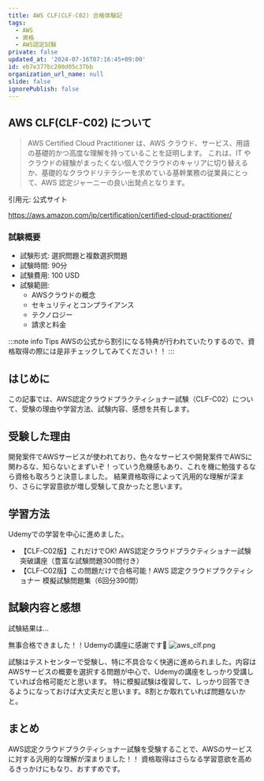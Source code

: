 ```yaml
---
title: AWS CLF(CLF-C02) 合格体験記
tags:
  - AWS
  - 資格
  - AWS認定試験
private: false
updated_at: '2024-07-16T07:16:45+09:00'
id: eb7e377bc200d05c37bb
organization_url_name: null
slide: false
ignorePublish: false
---
```

## AWS CLF(CLF-C02) について
>AWS Certified Cloud Practitioner は、AWS クラウド、サービス、用語の基礎的かつ高度な理解を持っていることを証明します。 これは、IT やクラウドの経験がまったくない個人でクラウドのキャリアに切り替えるか、基礎的なクラウドリテラシーを求めている基幹業務の従業員にとって、AWS 認定ジャーニーの良い出発点となります。

引用元: 公式サイト

https://aws.amazon.com/jp/certification/certified-cloud-practitioner/

### 試験概要
- 試験形式: 選択問題と複数選択問題
- 試験時間: 90分
- 試験費用: 100 USD
- 試験範囲:
    - AWSクラウドの概念
    - セキュリティとコンプライアンス
    - テクノロジー
    - 請求と料金

:::note info
Tips
AWSの公式から割引になる特典が行われていたりするので、資格取得の際には是非チェックしてみてください！！
:::


## はじめに
この記事では、AWS認定クラウドプラクティショナー試験（CLF-C02）について、受験の理由や学習方法、試験内容、感想を共有します。

## 受験した理由
開発案件でAWSサービスが使われており、色々なサービスや開発案件でAWSに関わるな、知らないとまずいぞ！っていう危機感もあり、これを機に勉強するなら資格も取ろうと決意しました。
結果資格取得によって汎用的な理解が深まり、さらに学習意欲が増し受験して良かったと思います。

## 学習方法
Udemyでの学習を中心に進めました。
- 【CLF-C02版】これだけでOK! AWS認定クラウドプラクティショナー試験突破講座（豊富な試験問題300問付き）
- 【CLF-C02版】この問題だけで合格可能！AWS 認定クラウドプラクティショナー 模擬試験問題集（6回分390問）

## 試験内容と感想
試験結果は...

無事合格できました！！Udemyの講座に感謝です🙇
![aws_clf.png](https://qiita-image-store.s3.ap-northeast-1.amazonaws.com/0/1495990/79ca25fe-28e3-3528-24db-0bf5b69ada68.png)

試験はテストセンターで受験し、特に不具合なく快適に進められました。内容はAWSサービスの概要を選択する問題が中心で、Udemyの講座をしっかり受講していれば合格可能だと思います。
特に模擬試験は復習して、しっかり回答できるようになっておけば大丈夫だと思います。8割とか取れていれば問題ないかと。

## まとめ
AWS認定クラウドプラクティショナー試験を受験することで、AWSのサービスに対する汎用的な理解が深まりました！！
資格取得はさらなる学習意欲を高めるきっかけにもなり、おすすめです。
